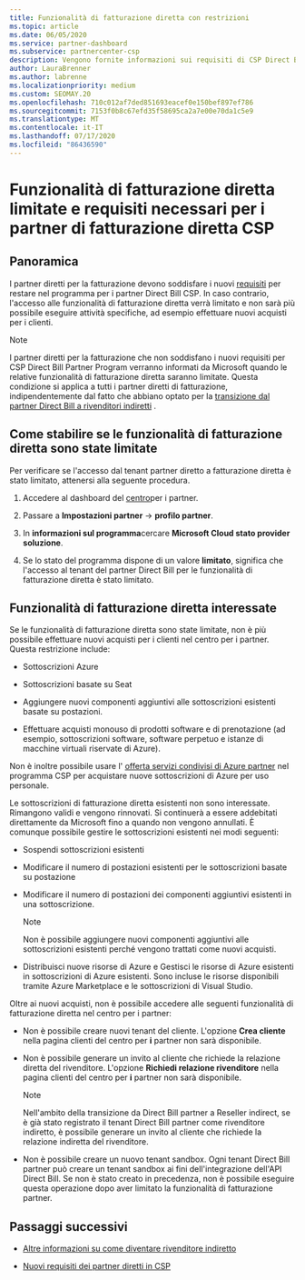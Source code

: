 ```yaml
---
title: Funzionalità di fatturazione diretta con restrizioni
ms.topic: article
ms.date: 06/05/2020
ms.service: partner-dashboard
ms.subservice: partnercenter-csp
description: Vengono fornite informazioni sui requisiti di CSP Direct Bill partner e sulle operazioni da eseguire per evitare la limitazione delle funzionalità. Scopri se le tue funzionalità sono state limitate.
author: LauraBrenner
ms.author: labrenne
ms.localizationpriority: medium
ms.custom: SEOMAY.20
ms.openlocfilehash: 710c012af7ded851693eacef0e150bef897ef786
ms.sourcegitcommit: 7153f0b8c67efd35f58695ca2a7e00e70da1c5e9
ms.translationtype: MT
ms.contentlocale: it-IT
ms.lasthandoff: 07/17/2020
ms.locfileid: "86436590"
---
```

# <a name="restricted-direct-bill-capabilities-and-the-requirements-needed-for-csp-direct-bill-partners"></a>Funzionalità di fatturazione diretta limitate e requisiti necessari per i partner di fatturazione diretta CSP  

## <a name="overview"></a>Panoramica

I partner diretti per la fatturazione devono soddisfare i nuovi [requisiti](direct-partner-new-requirements.md) per restare nel programma per i partner Direct Bill CSP. In caso contrario, l'accesso alle funzionalità di fatturazione diretta verrà limitato e non sarà più possibile eseguire attività specifiche, ad esempio effettuare nuovi acquisti per i clienti.

> [!Note]
> I partner diretti per la fatturazione che non soddisfano i nuovi requisiti per CSP Direct Bill Partner Program verranno informati da Microsoft quando le relative funzionalità di fatturazione diretta saranno limitate. Questa condizione si applica a tutti i partner diretti di fatturazione, indipendentemente dal fatto che abbiano optato per la [transizione dal partner Direct Bill a rivenditori indiretti](transition-direct-to-indirect.md) .  

## <a name="how-to-tell-if-your-direct-bill-capabilities-has-been-restricted"></a>Come stabilire se le funzionalità di fatturazione diretta sono state limitate

Per verificare se l'accesso dal tenant partner diretto a fatturazione diretta è stato limitato, attenersi alla seguente procedura.

1. Accedere al dashboard del [centro](https://partner.microsoft.com/dashboard)per i partner.

2. Passare a **Impostazioni partner**  ->  **profilo partner**.

3. In **informazioni sul programma**cercare **Microsoft Cloud stato provider soluzione**.

4. Se lo stato del programma dispone di un valore **limitato**, significa che l'accesso al tenant del partner Direct Bill per le funzionalità di fatturazione diretta è stato limitato.

## <a name="affected-direct-bill-capabilities"></a>Funzionalità di fatturazione diretta interessate

Se le funzionalità di fatturazione diretta sono state limitate, non è più possibile effettuare nuovi acquisti per i clienti nel centro per i partner. Questa restrizione include:

- Sottoscrizioni Azure

- Sottoscrizioni basate su Seat

- Aggiungere nuovi componenti aggiuntivi alle sottoscrizioni esistenti basate su postazioni.

- Effettuare acquisti monouso di prodotti software e di prenotazione (ad esempio, sottoscrizioni software, software perpetuo e istanze di macchine virtuali riservate di Azure).

Non è inoltre possibile usare l' [offerta servizi condivisi di Azure partner](shared-services.md) nel programma CSP per acquistare nuove sottoscrizioni di Azure per uso personale.

Le sottoscrizioni di fatturazione diretta esistenti non sono interessate. Rimangono validi e vengono rinnovati. Si continuerà a essere addebitati direttamente da Microsoft fino a quando non vengono annullati. È comunque possibile gestire le sottoscrizioni esistenti nei modi seguenti:

- Sospendi sottoscrizioni esistenti

- Modificare il numero di postazioni esistenti per le sottoscrizioni basate su postazione

- Modificare il numero di postazioni dei componenti aggiuntivi esistenti in una sottoscrizione. 
 
    >[!Note] 
    >Non è possibile aggiungere nuovi componenti aggiuntivi alle sottoscrizioni esistenti perché vengono trattati come nuovi acquisti.

- Distribuisci nuove risorse di Azure e Gestisci le risorse di Azure esistenti in sottoscrizioni di Azure esistenti. Sono incluse le risorse disponibili tramite Azure Marketplace e le sottoscrizioni di Visual Studio.

Oltre ai nuovi acquisti, non è possibile accedere alle seguenti funzionalità di fatturazione diretta nel centro per i partner:

- Non è possibile creare nuovi tenant del cliente. L'opzione **Crea cliente** nella pagina clienti del centro per **i** partner non sarà disponibile.

- Non è possibile generare un invito al cliente che richiede la relazione diretta del rivenditore. L'opzione **Richiedi relazione rivenditore** nella pagina clienti del centro per **i** partner non sarà disponibile.

    >[!NOTE]
    >Nell'ambito della transizione da Direct Bill partner a Reseller indirect, se è già stato registrato il tenant Direct Bill partner come rivenditore indiretto, è possibile generare un invito al cliente che richiede la relazione indiretta del rivenditore.

- Non è possibile creare un nuovo tenant sandbox. Ogni tenant Direct Bill partner può creare un tenant sandbox ai fini dell'integrazione dell'API Direct Bill. Se non è stato creato in precedenza, non è possibile eseguire questa operazione dopo aver limitato la funzionalità di fatturazione partner.  

## <a name="next-steps"></a>Passaggi successivi

- [Altre informazioni su come diventare rivenditore indiretto](https://assetsprod.microsoft.com/csp-directbill-to-indirect-transition.pdf)

- [Nuovi requisiti dei partner diretti in CSP](direct-partner-new-requirements.md)